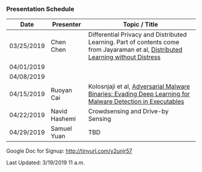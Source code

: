 ### Presentation Schedule
| Date | Presenter | Topic / Title |
| ------ | ------ | ------ |
| 03/25/2019 | Chen Chen |  Differential Privacy and Distributed Learning. Part of contents come from Jayaraman et al, [Distributed Learning without Distress](http://papers.nips.cc/paper/7871-distributed-learning-without-distress-privacy-preserving-empirical-risk-minimization.pdf) |
| 04/01/2019 |  |  |
| 04/08/2019 |  |  |
| 04/15/2019 | Ruoyan Cai | Kolosnjaji et al, [Adversarial Malware Binaries: Evading Deep Learning for Malware Detection in Executables](https://arxiv.org/abs/1803.04173) |
| 04/22/2019 | Navid Hashemi | Crowdsensing and Drive-by Sensing |
| 04/29/2019 | Samuel Yuan | TBD |

Google Doc for Signup: http://tinyurl.com/y2unjr57

Last Updated: 3/19/2019 11 a.m.
